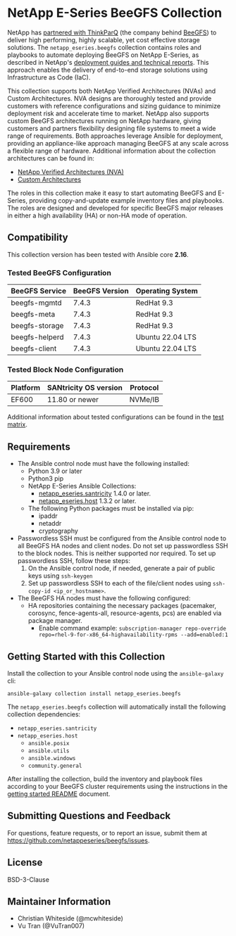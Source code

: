 # NetApp E-Series BeeGFS Collection

NetApp has [partnered with ThinkParQ](https://www.netapp.com/blog/solution-support-for-beegfs-and-e-series/) (the
company behind [BeeGFS](https://blog.netapp.com/beegfs-for-beginners/)) to deliver high performing, highly scalable, yet
cost effective storage solutions. The `netapp_eseries.beegfs` collection contains roles and playbooks to automate
deploying BeeGFS on NetApp E-Series, as described in NetApp's
[deployment guides and technical reports](https://docs.netapp.com/us-en/beegfs/). This approach enables the delivery of
end-to-end storage solutions using Infrastructure as Code (IaC).

This collection supports both NetApp Verified Architectures (NVAs) and Custom Architectures. NVA designs are thoroughly
tested and provide customers with reference configurations and sizing guidance to minimize deployment risk and
accelerate time to market. NetApp also supports custom BeeGFS architectures running on NetApp hardware, giving customers
and partners flexibility designing file systems to meet a wide range of requirements. Both approaches leverage Ansible
for deployment, providing an appliance-like approach managing BeeGFS at any scale across a flexible range of hardware.
Additional information about the collection architectures can be found in:
- [NetApp Verified Architectures (NVA)](https://docs.netapp.com/us-en/beegfs/beegfs-solution-overview.html)
- [Custom Architectures](https://docs.netapp.com/us-en/beegfs/custom-architectures-overview.html)

The roles in this collection make it easy to start automating BeeGFS and E-Series, providing copy-and-update example
inventory files and playbooks. The roles are designed and developed for specific BeeGFS major releases in either a high
availability (HA) or non-HA mode of operation.


## Compatibility

This collection version has been tested with Ansible core **2.16**.

### Tested BeeGFS Configuration

| BeeGFS Service | BeeGFS Version | Operating System |
| -------------- | -------------- | ---------------- |
| beegfs-mgmtd   | 7.4.3          | RedHat 9.3       |
| beegfs-meta    | 7.4.3          | RedHat 9.3       |
| beegfs-storage | 7.4.3          | RedHat 9.3       |
| beegfs-helperd | 7.4.3          | Ubuntu 22.04 LTS |
| beegfs-client  | 7.4.3          | Ubuntu 22.04 LTS |

### Tested Block Node Configuration

| Platform     | SANtricity OS version | Protocol |
| -------------| --------------------- | --------- |
| EF600        | 11.80 or newer        | NVMe/IB   |

Additional information about tested configurations can be found in the [test matrix](docs/beegfs_ha/test_matrix.md).

## Requirements

- The Ansible control node must have the following installed:
  - Python 3.9 or later
  - Python3 pip
  - NetApp E-Series Ansible Collections:
    - [netapp_eseries.santricity](https://galaxy.ansible.com/ui/repo/published/netapp_eseries/santricity/) 1.4.0 or
    later.
    - [netapp_eseries.host](https://galaxy.ansible.com/ui/repo/published/netapp_eseries/host/) 1.3.2 or later.
  - The following Python packages must be installed via pip:
    - ipaddr
    - netaddr
    - cryptography
- Passwordless SSH must be configured from the Ansible control node to all BeeGFS HA nodes and client nodes. Do not set
up passwordless SSH to the block nodes. This is neither supported nor required. To set up passwordless SSH, follow these
steps:
    1. On the Ansible control node, if needed, generate a pair of public keys using `ssh-keygen`
    2. Set up passwordless SSH to each of the file/client nodes using `ssh-copy-id <ip_or_hostname>`.
- The BeeGFS HA nodes must have the following configured:
  - HA repositories containing the necessary packages (pacemaker, corosync, fence-agents-all, resource-agents, pcs) are
  enabled via package manager.
    - Enable command example: `subscription-manager repo-override repo=rhel-9-for-x86_64-highavailability-rpms --add=enabled:1`

## Getting Started with this Collection

Install the collection to your Ansible control node using the `ansible-galaxy` cli:

```
ansible-galaxy collection install netapp_eseries.beegfs
```

The `netapp_eseries.beegfs` collection will automatically install the following collection dependencies:
- `netapp_eseries.santricity`
- `netapp_eseries.host`
  - `ansible.posix`
  - `ansible.utils`
  - `ansible.windows`
  - `community.general`

After installing the collection, build the inventory and playbook files according to your BeeGFS cluster requirements
using the instructions in the [getting started README](getting_started/README.md) document.

## Submitting Questions and Feedback

For questions, feature requests, or to report an issue, submit them at https://github.com/netappeseries/beegfs/issues.

## License

BSD-3-Clause

## Maintainer Information

- Christian Whiteside (@mcwhiteside)
- Vu Tran (@VuTran007)

